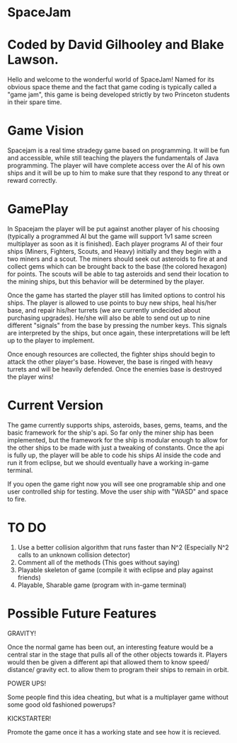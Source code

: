 SpaceJam
==========================================
Coded by David Gilhooley and Blake Lawson.
========================================== 

Hello and welcome to the wonderful world of SpaceJam! Named for its obvious space theme and the fact that game coding is typically called a "game jam", this game is being developed strictly by two Princeton students in their spare time. 

Game Vision
===========

Spacejam is a real time stradegy game based on programming. It will be fun and accessible, while still teaching the players the fundamentals of Java programming. The player will have complete access over the AI of his own ships and it will be up to him to make sure that they respond to any threat or reward correctly.

GamePlay
========

In Spacejam the player will be put against another player of his choosing (typically a programmed AI but the game will support 1v1 same screen multiplayer as soon as it is finished). Each player programs AI of their four ships (Miners, Fighters, Scouts, and Heavy) initially and they begin with a two miners and a scout. The miners should seek out asteroids to fire at and collect gems which can be brought back to the base (the colored hexagon) for points. The scouts will be able to tag asteroids and send their location to the mining ships, but this behavior will be determined by the player. 

Once the game has started the player still has limited options to control his ships. The player is allowed to use points to buy new ships, heal his/her base, and repair his/her turrets (we are currently undecided about purchasing upgrades). He/she will also be able to send out up to nine different "signals" from the base by pressing the number keys. This signals are interpreted by the ships, but once again, these interpretations will be left up to the player to implement. 

Once enough resources are collected, the fighter ships should begin to attack the other player's base. However, the base is ringed with heavy turrets and will be heavily defended. Once the enemies base is destroyed the player wins!

Current Version
===============

The game currently supports ships, asteroids, bases, gems, teams, and the basic framework for the ship's api. So far only the miner ship has been implemented, but the framework for the ship is modular enough to allow for the other ships to be made with just a tweaking of constants. Once the api is fully up, the player will be able to code his ships AI inside the code and run it from eclipse, but we should eventually have a working in-game terminal.

If you open the game right now you will see one programable ship and one user controlled ship for testing. Move the user ship with "WASD" and space to fire.

TO DO
=====

1) Use a better collision algorithm that runs faster than N^2 (Especially N^2 calls to an unknown collision detector)
2) Comment all of the methods (This goes without saying)
3) Playable skeleton of game (compile it with eclipse and play against friends)
4) Playable, Sharable game (program with in-game terminal)

Possible Future Features
========================

GRAVITY!

Once the normal game has been out, an interesting feature would be a central star in the stage that pulls all of the other objects towards it. Players would then be given a different api that allowed them to know speed/ distance/ gravity ect. to allow them to program their ships to remain in orbit.

POWER UPS!

Some people find this idea cheating, but what is a multiplayer game without some good old fashioned powerups?

KICKSTARTER!

Promote the game once it has a working state and see how it is recieved.
